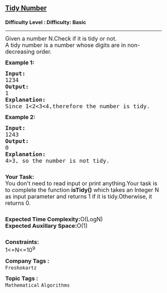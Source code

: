 <h2><a href="https://www.geeksforgeeks.org/problems/tidy-number0519/1?page=2&difficulty=Basic&status=unsolved,attempted&sortBy=accuracy">Tidy Number</a></h2><h3>Difficulty Level : Difficulty: Basic</h3><hr><div class="problems_problem_content__Xm_eO"><p><span style="font-size:18px">Given a number N.Check if it is tidy or not.<br>
A tidy number is a number whose digits are in non-decreasing order.</span></p>

<p><strong><span style="font-size:18px">Example 1:</span></strong></p>

<pre><span style="font-size:18px"><strong>Input: </strong>
1234
<strong>Output:</strong>
1
<strong>Explanation:</strong>
Since 1&lt;2&lt;3&lt;4,therefore the number is tidy.</span></pre>

<p><span style="font-size:18px"><strong>Example 2:</strong></span></p>

<pre><span style="font-size:18px"><strong>Input: </strong>
1243
<strong>Output:</strong>
0
<strong>Explanation:</strong>
4&gt;3, so the number is not tidy.</span></pre>

<p><br>
<span style="font-size:18px"><strong>Your Task:</strong><br>
You don't need to read input or print anything.Your task is to complete the function <strong>isTidy()</strong> which takes an Integer N as input parameter and returns 1 if it is tidy.Otherwise, it returns 0.</span></p>

<p><br>
<span style="font-size:18px"><strong>Expected Time Complexity:</strong>O(LogN)<br>
<strong>Expected Auxillary Space:</strong>O(1)</span></p>

<p><br>
<span style="font-size:18px"><strong>Constraints:</strong><br>
1&lt;=N&lt;=10<sup>9</sup></span></p>
</div><p><span style=font-size:18px><strong>Company Tags : </strong><br><code>Freshokartz</code>&nbsp;<br><p><span style=font-size:18px><strong>Topic Tags : </strong><br><code>Mathematical</code>&nbsp;<code>Algorithms</code>&nbsp;